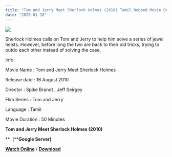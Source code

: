 ```yaml
---
title: "Tom and Jerry Meet Sherlock Holmes (2010) Tamil Dubbed Movie Download"
date: "2020-01-18"
---
```


[![](https://1.bp.blogspot.com/-jS789sfAAi8/XiMC2ndZPEI/AAAAAAAAARY/_IHM8WltLecqGZOKOKMrsv06HISgtNocACLcBGAsYHQ/s320/images{f216006c657ec1a5ed06024de5f69d9b163acc7023fc8ad1765907c25dd17e7b}2B{f216006c657ec1a5ed06024de5f69d9b163acc7023fc8ad1765907c25dd17e7b}252827{f216006c657ec1a5ed06024de5f69d9b163acc7023fc8ad1765907c25dd17e7b}2529.jpeg)](https://1.bp.blogspot.com/-jS789sfAAi8/XiMC2ndZPEI/AAAAAAAAARY/_IHM8WltLecqGZOKOKMrsv06HISgtNocACLcBGAsYHQ/s1600/images{f216006c657ec1a5ed06024de5f69d9b163acc7023fc8ad1765907c25dd17e7b}2B{f216006c657ec1a5ed06024de5f69d9b163acc7023fc8ad1765907c25dd17e7b}252827{f216006c657ec1a5ed06024de5f69d9b163acc7023fc8ad1765907c25dd17e7b}2529.jpeg)

Sherlock Holmes calls on Tom and Jerry to help him solve a series of jewel heists. However, before long the two are back to their old tricks, trying to outdo each other instead of solving the case.

  

  

Info: 

  

Movie Name : Tom and Jerry Meet Sherlock Holmes

Release date : 16 August 2010

Director : Spike Brandt , Jeff Seirgey

Flim Series : Tom and Jerry

Language : Tamil

Movie Duration : 50 Minutes

**Tom and Jerry Meet Sherlock Holmes (2010)**

 **  (****Google Server)**

  

 **[Watch Online](https://gplinks.in/xAntnes)** / **[Download](https://gplinks.in/xAntnes)**
